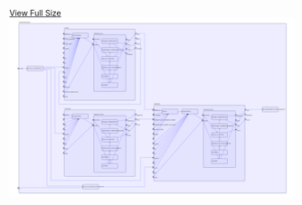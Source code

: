 [View Full Size](https://raw.githubusercontent.com/mingfang/terraform-k8s-modules/master/examples/openproject/diagram.svg?sanitize=true)<img src="diagram.svg"/>
